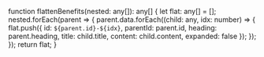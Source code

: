 function flattenBenefits(nested: any[]): any[] {
  let flat: any[] = [];
  nested.forEach(parent => {
    parent.data.forEach((child: any, idx: number) => {
      flat.push({
        id: `${parent.id}-${idx}`,
        parentId: parent.id,
        heading: parent.heading,
        title: child.title,
        content: child.content,
        expanded: false
      });
    });
  });
  return flat;
}
